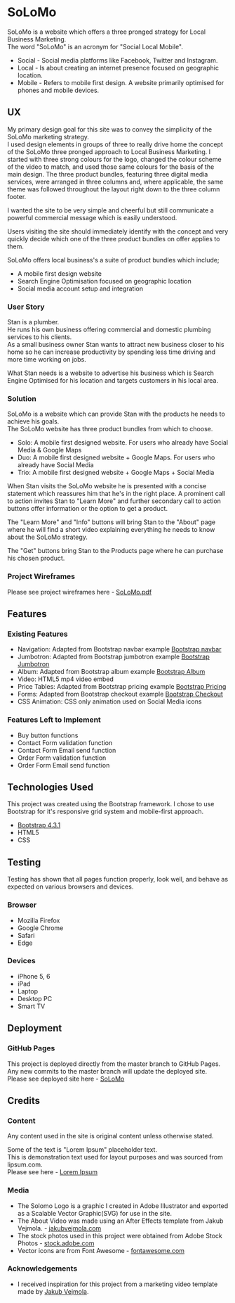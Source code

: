 # SoLoMo

SoLoMo is a website which offers a three pronged strategy for Local Business Marketing.  
The word "SoLoMo" is an acronym for "Social Local Mobile".

- Social - Social media platforms like Facebook, Twitter and Instagram.
- Local - Is about creating an internet presence focused on geographic location.
- Mobile - Refers to mobile first design. A website primarily optimised for phones and mobile devices.


## UX

My primary design goal for this site was to convey the simplicity of the SoLoMo marketing strategy.  
I used design elements in groups of three to really drive home the concept of the SoLoMo three pronged approach to Local Business Marketing. I started with three strong colours for the logo, changed the colour scheme of the video to match, and used those same colours for the basis of the main design. The three product bundles, featuring three digital media services, were arranged in three columns and, where applicable, the same theme was followed throughout the layout right down to the three column footer.

I wanted the site to be very simple and cheerful but still communicate a powerful commercial message which is easily understood.

Users visiting the site should immediately identify with the concept and very quickly decide which one of the three product bundles on offer applies to them.

SoLoMo offers local business's a suite of product bundles which include;

- A mobile first design website
- Search Engine Optimisation focused on geographic location
- Social media account setup and integration

### User Story

Stan is a plumber.  
He runs his own business offering commercial and domestic plumbing services to his clients.  
As a small business owner Stan wants to attract new business closer to his home so he can increase productivity by spending less time driving and more time working on jobs.  

What Stan needs is a website to advertise his business which is Search Engine Optimised for his location and targets customers in his local area.

### Solution

SoLoMo is a website which can provide Stan with the products he needs to achieve his goals.  
The SoLoMo website has three product bundles from which to choose.

- Solo: A mobile first designed website. For users who already have Social Media & Google Maps
- Duo: A mobile first designed website + Google Maps. For users who already have Social Media
- Trio: A mobile first designed website + Google Maps + Social Media

When Stan visits the SoLoMo website he is presented with a concise statement which reassures him that he's in the right place. A prominent call to action invites Stan to "Learn More" and further secondary call to action buttons offer information or the option to get a product.  

The "Learn More" and "Info" buttons will bring Stan to the "About" page where he will find a short video explaining everything he needs to know about the SoLoMo strategy.  

The "Get" buttons bring Stan to the Products page where he can purchase his chosen product.

### Project Wireframes

Please see project wireframes here - [SoLoMo.pdf](https://internetpete.github.io/solomo/wireframe/SoLoMo.pdf)


## Features

### Existing Features

- Navigation: Adapted from Bootstrap navbar example
[Bootstrap navbar](https://getbootstrap.com/docs/4.3/examples/navbars/)
- Jumbotron: Adapted from Bootstrap jumbotron example
[Bootstrap Jumbotron](https://getbootstrap.com/docs/4.3/examples/jumbotron/)
- Album: Adapted from Bootstrap album example
[Bootstrap Album](https://getbootstrap.com/docs/4.3/examples/album/)
- Video: HTML5 mp4 video embed
- Price Tables: Adapted from Bootstrap pricing example
[Bootstrap Pricing](https://getbootstrap.com/docs/4.3/examples/pricing/)
- Forms: Adapted from Bootstrap checkout example
[Bootstrap Checkout](https://getbootstrap.com/docs/4.3/examples/checkout/)
- CSS Animation: CSS only animation used on Social Media icons


### Features Left to Implement

- Buy button functions
- Contact Form validation function
- Contact Form Email send function
- Order Form validation function
- Order Form Email send function


## Technologies Used

This project was created using the Bootstrap framework.
I chose to use Bootstrap for it's responsive grid system and mobile-first approach.

- [Bootstrap 4.3.1](https://getbootstrap.com)
- HTML5
- CSS


## Testing

Testing has shown that all pages function properly, look well, and behave as expected on various browsers and devices.

### Browser

- Mozilla Firefox
- Google Chrome
- Safari
- Edge

### Devices

- iPhone 5, 6
- iPad
- Laptop
- Desktop PC
- Smart TV


## Deployment

### GitHub Pages

This project is deployed directly from the master branch to GitHub Pages.  
Any new commits to the master branch will update the deployed site.  
Please see deployed site here - [SoLoMo](https://internetpete.github.io/solomo/)


## Credits

### Content

Any content used in the site is original content unless otherwise stated.  

Some of the text is "Lorem Ipsum" placeholder text.  
This is demonstration text used for layout purposes and was sourced from lipsum.com.  
Please see here - [Lorem Ipsum](https://www.lipsum.com)

### Media

- The Solomo Logo is a graphic I created in Adobe Illustrator and exported as a Scalable Vector Graphic(SVG) for use in the site.
- The About Video was made using an After Effects template from Jakub Vejmola. - 
[jakubvejmola.com](http://jakubvejmola.com)
- The stock photos used in this project were obtained from Adobe Stock Photos - 
[stock.adobe.com](https://stock.adobe.com)
- Vector icons are from Font Awesome - 
[fontawesome.com](https://fontawesome.com/)

### Acknowledgements

- I received inspiration for this project from a marketing video template made by [Jakub Vejmola](http://jakubvejmola.com).